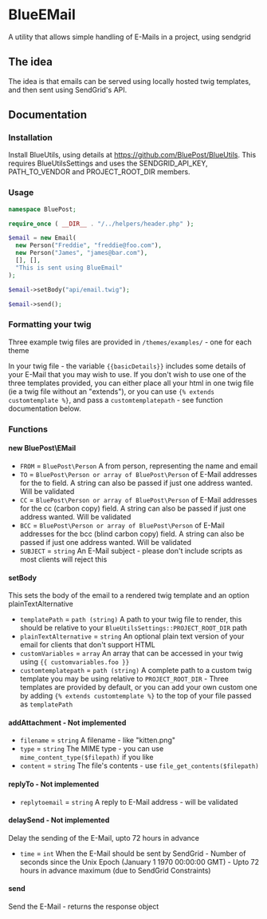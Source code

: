# BlueEMail
A utility that allows simple handling of E-Mails in a project, using sendgrid

## The idea
The idea is that emails can be served using locally hosted twig templates, and then sent using SendGrid's API.

## Documentation
### Installation
Install BlueUtils, using details at https://github.com/BluePost/BlueUtils. This requires BlueUtilsSettings and uses the SENDGRID_API_KEY, PATH_TO_VENDOR and PROJECT_ROOT_DIR members.

### Usage
```php
namespace BluePost;

require_once ( __DIR__ . "/../helpers/header.php" );

$email = new Email(
  new Person("Freddie", "freddie@foo.com"),
  new Person("James", "james@bar.com"),
  [], [],
  "This is sent using BlueEmail"
);

$email->setBody("api/email.twig");

$email->send();

```
### Formatting your twig
Three example twig files are provided in `/themes/examples/` - one for each theme

In your twig file - the variable `{{basicDetails}}` includes some details of your E-Mail that you may wish to use.
If you don't wish to use one of the three templates provided, you can either place all your html in one twig file (ie a twig file without an "extends"), or you can use `{% extends customtemplate %}`, and pass a `customtemplatepath` - see function documentation below.

### Functions
#### new BluePost\EMail
* `FROM` = `BluePost\Person` A from person, representing the name and email
* `TO` = `BluePost\Person or array of BluePost\Person` of E-Mail addresses for the to field. A string can also be passed if just one address wanted. Will be validated
* `CC` = `BluePost\Person or array of BluePost\Person` of E-Mail addresses for the cc (carbon copy) field. A string can also be passed if just one address wanted. Will be validated
* `BCC` = `BluePost\Person or array of BluePost\Person` of E-Mail addresses for the bcc (blind carbon copy) field. A string can also be passed if just one address wanted. Will be validated
* `SUBJECT` = `string` An E-Mail subject - please don't include scripts as most clients will reject this

#### setBody
This sets the body of the email to a rendered twig template and an option plainTextAlternative
* `templatePath` = `path (string)` A path to your twig file to render, this should be relative to your `BlueUtilsSettings::PROJECT_ROOT_DIR` path
* `plainTextAlternative` = `string` An optional plain text version of your email for clients that don't support HTML
* `customVariables` = `array` An array that can be accessed in your twig using `{{ customvariables.foo }}`
* `customtemplatepath` = `path (string)` A complete path to a custom twig template you may be using relative to `PROJECT_ROOT_DIR` - Three templates are provided by default, or you can add your own custom one by adding `{% extends customtemplate %}` to the top of your file passed as `templatePath`

#### addAttachment - Not implemented
* `filename` = `string` A filename - like "kitten.png"
* `type` = `string` The MIME type - you can use `mime_content_type($filepath)` if you like
* `content` = `string` The file's contents - use `file_get_contents($filepath)`

#### replyTo - Not implemented
* `replytoemail` = `string` A reply to E-Mail address - will be validated

#### delaySend - Not implemented
Delay the sending of the E-Mail, upto 72 hours in advance
* `time` = `int` When the E-Mail should be sent by SendGrid - Number of seconds since the Unix Epoch (January 1 1970 00:00:00 GMT) - Upto 72 hours in advance maximum (due to SendGrid Constraints)

#### send
Send the E-Mail - returns the response object
